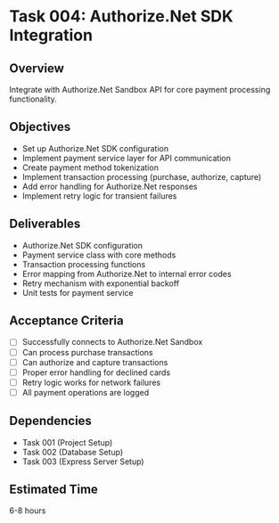# Task 004: Authorize.Net SDK Integration

## Overview
Integrate with Authorize.Net Sandbox API for core payment processing functionality.

## Objectives
- Set up Authorize.Net SDK configuration
- Implement payment service layer for API communication
- Create payment method tokenization
- Implement transaction processing (purchase, authorize, capture)
- Add error handling for Authorize.Net responses
- Implement retry logic for transient failures

## Deliverables
- Authorize.Net SDK configuration
- Payment service class with core methods
- Transaction processing functions
- Error mapping from Authorize.Net to internal error codes
- Retry mechanism with exponential backoff
- Unit tests for payment service

## Acceptance Criteria
- [ ] Successfully connects to Authorize.Net Sandbox
- [ ] Can process purchase transactions
- [ ] Can authorize and capture transactions
- [ ] Proper error handling for declined cards
- [ ] Retry logic works for network failures
- [ ] All payment operations are logged

## Dependencies
- Task 001 (Project Setup)
- Task 002 (Database Setup)
- Task 003 (Express Server Setup)

## Estimated Time
6-8 hours
